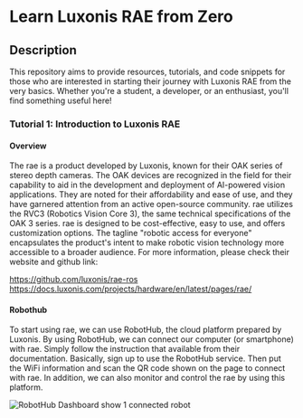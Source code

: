 # Learn Luxonis RAE from Zero

## Description
This repository aims to provide resources, tutorials, and code snippets for those who are interested in starting their journey with Luxonis RAE from the very basics. Whether you're a student, a developer, or an enthusiast, you'll find something useful here!

### Tutorial 1: Introduction to Luxonis RAE

#### Overview

The rae is a product developed by Luxonis, known for their OAK series of stereo depth cameras. The OAK devices are recognized in the field for their capability to aid in the development and deployment of AI-powered vision applications. They are noted for their affordability and ease of use, and they have garnered attention from an active open-source community. rae utilizes the RVC3 (Robotics Vision Core 3), the same technical specifications of the OAK 3 series. rae is designed to be cost-effective, easy to use, and offers customization options. The tagline "robotic access for everyone" encapsulates the product's intent to make robotic vision technology more accessible to a broader audience. For more information, please check their website and github link:

https://github.com/luxonis/rae-ros
https://docs.luxonis.com/projects/hardware/en/latest/pages/rae/

#### Robothub

To start using rae, we can use RobotHub, the cloud platform prepared by Luxonis. By using RobotHub, we can connect our computer (or smartphone) with rae. Simply follow the instruction that available from their documentation. Basically, sign up to use the RobotHub service. Then put the WiFi information and scan the QR code shown on the page to connect with rae. In addition, we can also monitor and control the rae by using this platform.

![RobotHub Dashboard show 1 connected robot](https://imgur.com/a/NuLXBBh)

